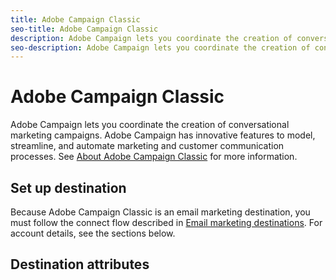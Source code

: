 ```yaml
---
title: Adobe Campaign Classic
seo-title: Adobe Campaign Classic
description: Adobe Campaign lets you coordinate the creation of conversational marketing campaigns. Adobe Campaign has innovative features to model, streamline, and automate marketing and customer communication processes.
seo-description: Adobe Campaign lets you coordinate the creation of conversational marketing campaigns. Adobe Campaign has innovative features to model, streamline, and automate marketing and customer communication processes.
---
```


# Adobe Campaign Classic

Adobe Campaign lets you coordinate the creation of conversational marketing campaigns. Adobe Campaign has innovative features to model, streamline, and automate marketing and customer communication processes. See [About Adobe Campaign Classic](https://docs.adobe.com/content/help/en/campaign-classic/using/getting-started/starting-with-adobe-campaign/about-adobe-campaign-classic.html) for more information.

## Set up destination

Because Adobe Campaign Classic is an email marketing destination, you must follow the connect flow described in [Email marketing destinations](/help/rtcdp/destinations/email-marketing-destinations.md). For account details, see the sections below.

## Destination attributes